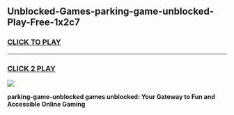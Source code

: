 
## Unblocked-Games-parking-game-unblocked-Play-Free-1x2c7
<h3>
<a href="https://premium76.site?title=parking-game-unblocked&ref=18A">CLICK TO PLAY</a></h3>
<hr>

<h3>
<a href="https://premium76.site?title=parking-game-unblocked&ref=18A">CLICK 2 PLAY</a>
  
</h3>

<a href="https://premium76.site?title=parking-game-unblocked&ref=18A"><img src="https://clearcache.store/games.png"></a>


**parking-game-unblocked games unblocked: Your Gateway to Fun and Accessible Online Gaming**
